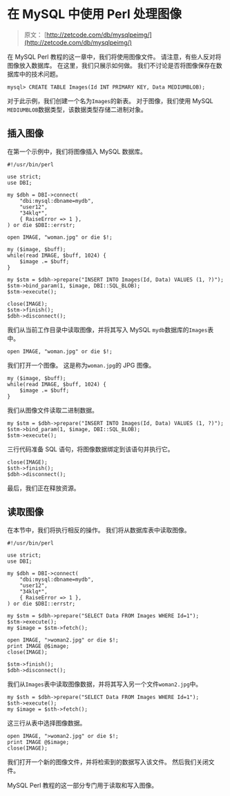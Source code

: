 # 在 MySQL 中使用 Perl 处理图像

> 原文： [http://zetcode.com/db/mysqlpeimg/](http://zetcode.com/db/mysqlpeimg/)

在 MySQL Perl 教程的这一章中，我们将使用图像文件。 请注意，有些人反对将图像放入数据库。 在这里，我们只展示如何做。 我们不讨论是否将图像保存在数据库中的技术问题。

```
mysql> CREATE TABLE Images(Id INT PRIMARY KEY, Data MEDIUMBLOB);

```

对于此示例，我们创建一个名为`Images`的新表。 对于图像，我们使用 MySQL `MEDIUMBLOB`数据类型，该数据类型存储二进制对象。

## 插入图像

在第一个示例中，我们将图像插入 MySQL 数据库。

```
#!/usr/bin/perl

use strict;
use DBI;

my $dbh = DBI->connect(          
    "dbi:mysql:dbname=mydb", 
    "user12",                          
    "34klq*",                          
    { RaiseError => 1 },         
) or die $DBI::errstr;

open IMAGE, "woman.jpg" or die $!;

my ($image, $buff);
while(read IMAGE, $buff, 1024) {
    $image .= $buff;
}

my $stm = $dbh->prepare("INSERT INTO Images(Id, Data) VALUES (1, ?)");
$stm->bind_param(1, $image, DBI::SQL_BLOB);
$stm->execute();

close(IMAGE);
$stm->finish();
$dbh->disconnect();

```

我们从当前工作目录中读取图像，并将其写入 MySQL `mydb`数据库的`Images`表中。

```
open IMAGE, "woman.jpg" or die $!;

```

我们打开一个图像。 这是称为`woman.jpg`的 JPG 图像。

```
my ($image, $buff);
while(read IMAGE, $buff, 1024) {
    $image .= $buff;
}

```

我们从图像文件读取二进制数据。

```
my $stm = $dbh->prepare("INSERT INTO Images(Id, Data) VALUES (1, ?)");
$stm->bind_param(1, $image, DBI::SQL_BLOB);
$stm->execute();

```

三行代码准备 SQL 语句，将图像数据绑定到该语句并执行它。

```
close(IMAGE);
$sth->finish();
$dbh->disconnect();

```

最后，我们正在释放资源。

## 读取图像

在本节中，我们将执行相反的操作。 我们将从数据库表中读取图像。

```
#!/usr/bin/perl

use strict;
use DBI;

my $dbh = DBI->connect(          
    "dbi:mysql:dbname=mydb", 
    "user12",                          
    "34klq*",                          
    { RaiseError => 1 },         
) or die $DBI::errstr;

my $stm = $dbh->prepare("SELECT Data FROM Images WHERE Id=1");
$stm->execute();
my $image = $stm->fetch();

open IMAGE, ">woman2.jpg" or die $!;
print IMAGE @$image;
close(IMAGE);

$stm->finish();
$dbh->disconnect();

```

我们从`Images`表中读取图像数据，并将其写入另一个文件`woman2.jpg`中。

```
my $sth = $dbh->prepare("SELECT Data FROM Images WHERE Id=1");
$sth->execute();
my $image = $sth->fetch();

```

这三行从表中选择图像数据。

```
open IMAGE, ">woman2.jpg" or die $!;
print IMAGE @$image;
close(IMAGE);

```

我们打开一个新的图像文件，并将检索到的数据写入该文件。 然后我们关闭文件。

MySQL Perl 教程的这一部分专门用于读取和写入图像。